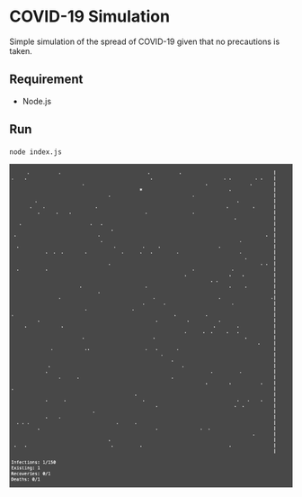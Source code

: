 # COVID-19 Simulation

Simple simulation of the spread of COVID-19 given that no precautions is taken.

## Requirement
- Node.js

## Run
`node index.js`

![](demo.gif)
